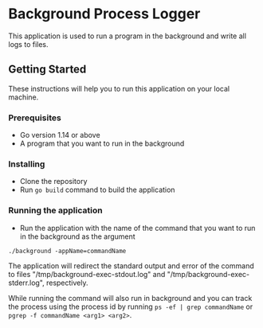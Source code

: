 # Background Process Logger

This application is used to run a program in the background and write all logs to files.

## Getting Started

These instructions will help you to run this application on your local machine.

### Prerequisites

- Go version 1.14 or above
- A program that you want to run in the background

### Installing

- Clone the repository
- Run `go build` command to build the application

### Running the application

- Run the application with the name of the command that you want to run in the background as the argument

`./background -appName=commandName`

The application will redirect the standard output and error of the command to files "/tmp/background-exec-stdout.log" and "/tmp/background-exec-stderr.log", respectively. 

While running the command will also run in background and you can track the process using the process id by running `ps -ef | grep commandName` or `pgrep -f commandName <arg1> <arg2>`.